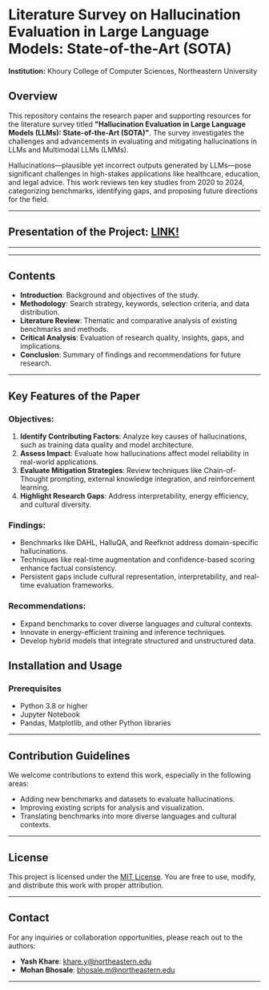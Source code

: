 # Literature Survey on Hallucination Evaluation in Large Language Models: State-of-the-Art (SOTA)

**Institution:** Khoury College of Computer Sciences, Northeastern University  

## Overview

This repository contains the research paper and supporting resources for the literature survey titled **"Hallucination Evaluation in Large Language Models (LLMs): State-of-the-Art (SOTA)"**. The survey investigates the challenges and advancements in evaluating and mitigating hallucinations in LLMs and Multimodal LLMs (LMMs).

Hallucinations—plausible yet incorrect outputs generated by LLMs—pose significant challenges in high-stakes applications like healthcare, education, and legal advice. This work reviews ten key studies from 2020 to 2024, categorizing benchmarks, identifying gaps, and proposing future directions for the field.

---

## Presentation of the Project: [LINK!](https://northeastern-my.sharepoint.com/:v:/g/personal/bhosale_mo_northeastern_edu/EWNQw2wUWIxFpertRjkZ9ikBeq_61vj4M8ab23XXu55hUA)

---

---

## Contents

- **Introduction**: Background and objectives of the study.  
- **Methodology**: Search strategy, keywords, selection criteria, and data distribution.  
- **Literature Review**: Thematic and comparative analysis of existing benchmarks and methods.  
- **Critical Analysis**: Evaluation of research quality, insights, gaps, and implications.  
- **Conclusion**: Summary of findings and recommendations for future research.  

---

## Key Features of the Paper

### Objectives:
1. **Identify Contributing Factors**: Analyze key causes of hallucinations, such as training data quality and model architecture.
2. **Assess Impact**: Evaluate how hallucinations affect model reliability in real-world applications.
3. **Evaluate Mitigation Strategies**: Review techniques like Chain-of-Thought prompting, external knowledge integration, and reinforcement learning.
4. **Highlight Research Gaps**: Address interpretability, energy efficiency, and cultural diversity.

### Findings:
- Benchmarks like DAHL, HalluQA, and Reefknot address domain-specific hallucinations.
- Techniques like real-time augmentation and confidence-based scoring enhance factual consistency.
- Persistent gaps include cultural representation, interpretability, and real-time evaluation frameworks.

### Recommendations:
- Expand benchmarks to cover diverse languages and cultural contexts.
- Innovate in energy-efficient training and inference techniques.
- Develop hybrid models that integrate structured and unstructured data.


## Installation and Usage

### Prerequisites
- Python 3.8 or higher
- Jupyter Notebook
- Pandas, Matplotlib, and other Python libraries

---

## Contribution Guidelines

We welcome contributions to extend this work, especially in the following areas:
- Adding new benchmarks and datasets to evaluate hallucinations.
- Improving existing scripts for analysis and visualization.
- Translating benchmarks into more diverse languages and cultural contexts.


---

## License

This project is licensed under the [MIT License](LICENSE). You are free to use, modify, and distribute this work with proper attribution.

---

## Contact

For any inquiries or collaboration opportunities, please reach out to the authors:  
- **Yash Khare**: [khare.y@northeastern.edu](mailto:khare.y@northeastern.edu)  
- **Mohan Bhosale**: [bhosale.m@northeastern.edu](mailto:bhosale.m@northeastern.edu)  

---
